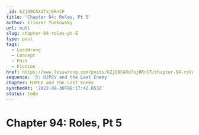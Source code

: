 ```yaml
---
_id: kZjG9CAXdfxj6RnCF
title: 'Chapter 94: Roles, Pt 5'
author: Eliezer Yudkowsky
url: null
slug: chapter-94-roles-pt-5
type: post
tags:
  - LessWrong
  - Concept
  - Post
  - Fiction
href: https://www.lesswrong.com/posts/kZjG9CAXdfxj6RnCF/chapter-94-roles-pt-5
sequence: '5: HJPEV and the Last Enemy'
chapter: HJPEV and the Last Enemy
synchedAt: '2022-08-30T08:17:42.653Z'
status: todo
---
```


# Chapter 94: Roles, Pt 5

